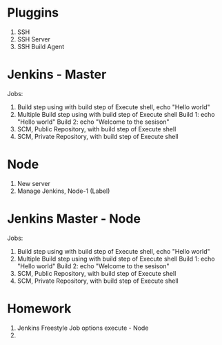 # Pluggins

1. SSH 
2. SSH Server
3. SSH Build Agent

# Jenkins - Master

Jobs:
1. Build step using with build step of Execute shell, echo "Hello world"
2. Multiple Build step using with build step of Execute shell
    Build 1: echo "Hello world"
    Build 2: echo "Welcome to the sesison"
3. SCM, Public Repository, with build step of Execute shell
4. SCM, Private Repository, with build step of Execute shell

# Node
1. New server
2. Manage Jenkins, Node-1 (Label)

# Jenkins Master  - Node

Jobs:
1. Build step using with build step of Execute shell, echo "Hello world"
2. Multiple Build step using with build step of Execute shell
    Build 1: echo "Hello world"
    Build 2: echo "Welcome to the sesison"
3. SCM, Public Repository, with build step of Execute shell
4. SCM, Private Repository, with build step of Execute shell


# Homework
1. Jenkins Freestyle Job options execute - Node
2. 

